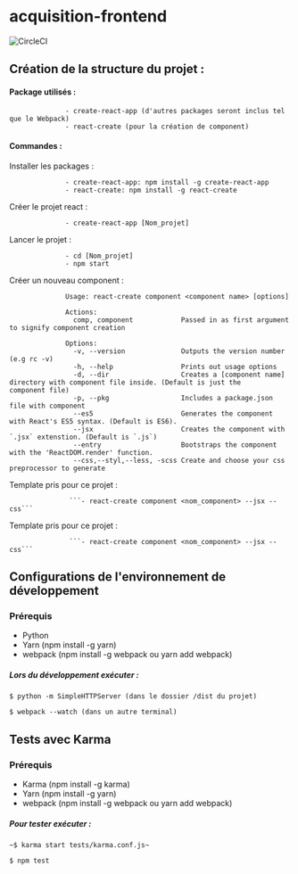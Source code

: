 
# acquisition-frontend
![CircleCI](https://circleci.com/gh/TSAP-Laval/acquisition-frontend.svg?style=svg)


## Création de la structure du projet :

#### Package utilisés : 
                  - create-react-app (d'autres packages seront inclus tel que le Webpack)
                  - react-create (pour la création de component)
                  
                 
#### Commandes : 
  Installer les packages : 
  
                  - create-react-app: npm install -g create-react-app
                  - react-create: npm install -g react-create
                  

  Créer le projet react :
                  
                  - create-react-app [Nom_projet]
  Lancer le projet : 
                  
                  - cd [Nom_projet]
                  - npm start

  Créer un nouveau component : 
                
                  Usage: react-create component <component name> [options]

                  Actions:
                    comp, component            Passed in as first argument to signify component creation

                  Options:
                    -v, --version              Outputs the version number (e.g rc -v)
                    -h, --help                 Prints out usage options
                    -d, --dir                  Creates a [component name] directory with component file inside. (Default is just the                                                    component file)
                    -p, --pkg                  Includes a package.json file with component
                    --es5                      Generates the component with React's ES5 syntax. (Default is ES6).
                    --jsx                      Creates the component with `.jsx` extenstion. (Default is `.js`)
                    --entry                    Bootstraps the component with the 'ReactDOM.render' function.
                    --css,--styl,--less, -scss Create and choose your css preprocessor to generate
                    
  Template pris pour ce projet :
  
                   ```- react-create component <nom_component> --jsx --css```

                    
  Template pris pour ce projet :
  
                   ```- react-create component <nom_component> --jsx --css```


## Configurations de l'environnement de développement

### Prérequis
* Python
* Yarn (npm install -g yarn)
* webpack (npm install -g webpack ou yarn add webpack)

##### Lors du développement exécuter :
```$ python -m SimpleHTTPServer (dans le dossier /dist du projet)```

```$ webpack --watch (dans un autre terminal)```

## Tests avec Karma

### Prérequis
* Karma (npm install -g karma)
* Yarn (npm install -g yarn)
* webpack (npm install -g webpack ou yarn add webpack)

##### Pour tester exécuter :
```~$ karma start tests/karma.conf.js~```

```$ npm test```
